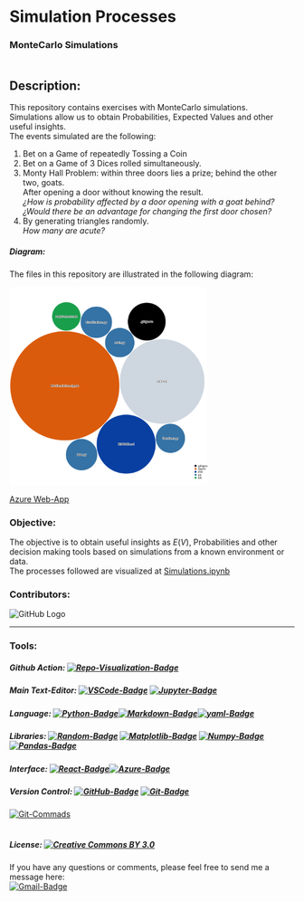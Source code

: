 # **Simulation Processes**
### **MonteCarlo Simulations** <br><br>

## **Description:**
This repository contains exercises with MonteCarlo simulations. 
<br>
Simulations allow us to obtain Probabilities, Expected Values and other useful insights. <br> 
The events simulated are the following:<br>

1. Bet on a Game of repeatedly Tossing a Coin 
2. Bet on a Game of 3 Dices rolled simultaneously.
3. Monty Hall Problem: within three doors lies a prize; behind the other two, goats.<br>
After opening a door without knowing the result.<br>*¿How is probability affected by a door opening with a goat behind?*<br>*¿Would there be an advantage for changing the first door chosen?*<br>     
4. By generating triangles randomly.<br>
*How many are acute?*

##### **Diagram:**
The files in this repository are illustrated in the following diagram:

<img src="diagram.svg" width="350" height="350">

[Azure Web-App](https://mango-dune-07a8b7110.1.azurestaticapps.net/?repo=EstebanMqz%2FMonteCarlo-Simulations)


### **Objective:**
The objective is to obtain useful insights as $E(V)$, Probabilities and other decision making tools based on simulations from a known environment or data.<br>
The processes followed are visualized at [Simulations.ipynb](https://github.com/EstebanMqz/MonteCarlo-Simulations/blob/main/MC-Simulations.ipynb)

### **Contributors:** 
![GitHub Logo](https://github.com/EstebanMqz.png?size=30)

---
### **Tools:**
##### Github Action:&nbsp;[![Repo-Visualization-Badge](https://img.shields.io/badge/Action-Visualization-020521?style=flat-square&logo=github&logoColor=white)](https://githubnext.com/projects/repo-visualization)<br>
##### Main Text-Editor:&nbsp;[![VSCode-Badge](https://img.shields.io/badge/VSCode-007ACC?style=flat-square&logo=visual-studio-code&logoColor=white)](https://code.visualstudio.com/)&nbsp;[![Jupyter-Badge](https://img.shields.io/badge/Jupyter-Notebook-orange.svg?style=flat-square&logo=Jupyter&logoColor=white)](https://jupyter.org)
##### Language:&nbsp;[![Python-Badge](https://img.shields.io/badge/Python-2b6dd6.svg?style=flat-square&logo=Python&logoColor=green)](https://www.python.org)[![Markdown-Badge](https://img.shields.io/badge/Markdown-000000.svg?style=flat-square&logo=Markdown&logoColor=white)](https://www.markdownguide.org)[![yaml-Badge](https://img.shields.io/badge/YAML-000000?style=flat-square&logo=yaml&logoColor=red)](https://yaml.org)
##### Libraries:&nbsp;[![Random-Badge](https://img.shields.io/badge/Random-000000?style=flat-square&logo=random&logoColor=white)](https://docs.python.org/3/library/random.html)&nbsp;[![Matplotlib-Badge](https://img.shields.io/badge/Matplotlib-013243?style=flat-square&logo=matplotlib&logoColor=white)](https://matplotlib.org)&nbsp;[![Numpy-Badge](https://img.shields.io/badge/Numpy-013243?style=flat-square&logo=numpy&logoColor=white)](https://numpy.org)&nbsp;[![Pandas-Badge](https://img.shields.io/badge/Pandas-150458?style=flat-square&logo=pandas&logoColor=white)](https://pandas.pydata.org)<br>
##### Interface:&nbsp;[![React-Badge](https://img.shields.io/badge/React-61DAFB?style=flat-square&logo=react&logoColor=black)](https://create-react-app.dev)[![Azure-Badge](https://img.shields.io/badge/Azure-0089D6?style=flat-square&logo=microsoft-azure&logoColor=white)](https://portal.azure.com/#allservices/category/All)<br>
##### Version Control:&nbsp;[![GitHub-Badge](https://img.shields.io/badge/GitHub-100000?style=flat-square&logo=github&logoColor=white)](https://github.com)&nbsp;[![Git-Badge](https://img.shields.io/badge/Git-F05032.svg?style=flat-square&logo=Git&logoColor=white)](https://git-scm.com)<br>
[![Git-Commads](https://img.shields.io/badge/Git%20Commands-gray?style=flat-square&logo=git&logoColor=white)](https://github.com/EstebanMqz/Git-Commands)<br><br>


##### License:&nbsp;[![Creative Commons BY 3.0](https://img.shields.io/badge/License-CC%20BY%203.0-lightgrey.svg?style=flat-square)](https://creativecommons.org/licenses/by/3.0/)<br>

If you have any questions or comments, please feel free to send me a message here:<br>
[![Gmail-Badge](https://img.shields.io/badge/Gmail-D14836?style=flat-square&logo=gmail&logoColor=white)](mailto:emarquez1895@gmail)

